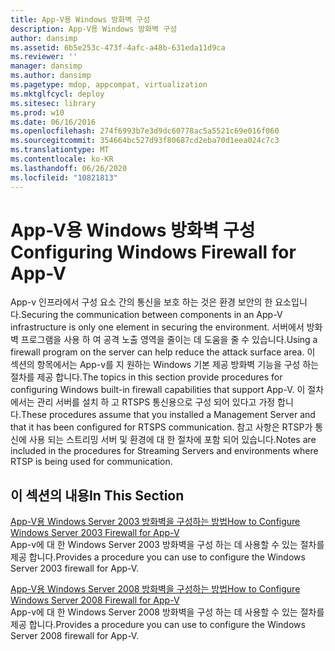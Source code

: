 ```yaml
---
title: App-V용 Windows 방화벽 구성
description: App-V용 Windows 방화벽 구성
author: dansimp
ms.assetid: 6b5e253c-473f-4afc-a48b-631eda11d9ca
ms.reviewer: ''
manager: dansimp
ms.author: dansimp
ms.pagetype: mdop, appcompat, virtualization
ms.mktglfcycl: deploy
ms.sitesec: library
ms.prod: w10
ms.date: 06/16/2016
ms.openlocfilehash: 274f6993b7e3d9dc60778ac5a5521c69e016f060
ms.sourcegitcommit: 354664bc527d93f80687cd2eba70d1eea024c7c3
ms.translationtype: MT
ms.contentlocale: ko-KR
ms.lasthandoff: 06/26/2020
ms.locfileid: "10821813"
---
```

# <span data-ttu-id="d8d2a-103">App-V용 Windows 방화벽 구성</span><span class="sxs-lookup"><span data-stu-id="d8d2a-103">Configuring Windows Firewall for App-V</span></span>


<span data-ttu-id="d8d2a-104">App-v 인프라에서 구성 요소 간의 통신을 보호 하는 것은 환경 보안의 한 요소입니다.</span><span class="sxs-lookup"><span data-stu-id="d8d2a-104">Securing the communication between components in an App-V infrastructure is only one element in securing the environment.</span></span> <span data-ttu-id="d8d2a-105">서버에서 방화벽 프로그램을 사용 하 여 공격 노출 영역을 줄이는 데 도움을 줄 수 있습니다.</span><span class="sxs-lookup"><span data-stu-id="d8d2a-105">Using a firewall program on the server can help reduce the attack surface area.</span></span> <span data-ttu-id="d8d2a-106">이 섹션의 항목에서는 App-v를 지 원하는 Windows 기본 제공 방화벽 기능을 구성 하는 절차를 제공 합니다.</span><span class="sxs-lookup"><span data-stu-id="d8d2a-106">The topics in this section provide procedures for configuring Windows built-in firewall capabilities that support App-V.</span></span> <span data-ttu-id="d8d2a-107">이 절차에서는 관리 서버를 설치 하 고 RTSPS 통신용으로 구성 되어 있다고 가정 합니다.</span><span class="sxs-lookup"><span data-stu-id="d8d2a-107">These procedures assume that you installed a Management Server and that it has been configured for RTSPS communication.</span></span> <span data-ttu-id="d8d2a-108">참고 사항은 RTSP가 통신에 사용 되는 스트리밍 서버 및 환경에 대 한 절차에 포함 되어 있습니다.</span><span class="sxs-lookup"><span data-stu-id="d8d2a-108">Notes are included in the procedures for Streaming Servers and environments where RTSP is being used for communication.</span></span>

## <span data-ttu-id="d8d2a-109">이 섹션의 내용</span><span class="sxs-lookup"><span data-stu-id="d8d2a-109">In This Section</span></span>


<a href="" id="how-to-configure-windows-server-2003-firewall-for-app-v"></a>[<span data-ttu-id="d8d2a-110">App-V용 Windows Server 2003 방화벽을 구성하는 방법</span><span class="sxs-lookup"><span data-stu-id="d8d2a-110">How to Configure Windows Server 2003 Firewall for App-V</span></span>](how-to-configure-windows-server-2003-firewall-for-app-v.md)  
<span data-ttu-id="d8d2a-111">App-v에 대 한 Windows Server 2003 방화벽을 구성 하는 데 사용할 수 있는 절차를 제공 합니다.</span><span class="sxs-lookup"><span data-stu-id="d8d2a-111">Provides a procedure you can use to configure the Windows Server 2003 firewall for App-V.</span></span>

<a href="" id="how-to-configure-windows-server-2008-firewall-for-app-v"></a>[<span data-ttu-id="d8d2a-112">App-V용 Windows Server 2008 방화벽을 구성하는 방법</span><span class="sxs-lookup"><span data-stu-id="d8d2a-112">How to Configure Windows Server 2008 Firewall for App-V</span></span>](how-to-configure-windows-server-2008-firewall-for-app-v.md)  
<span data-ttu-id="d8d2a-113">App-v에 대 한 Windows Server 2008 방화벽을 구성 하는 데 사용할 수 있는 절차를 제공 합니다.</span><span class="sxs-lookup"><span data-stu-id="d8d2a-113">Provides a procedure you can use to configure the Windows Server 2008 firewall for App-V.</span></span>

 

 





